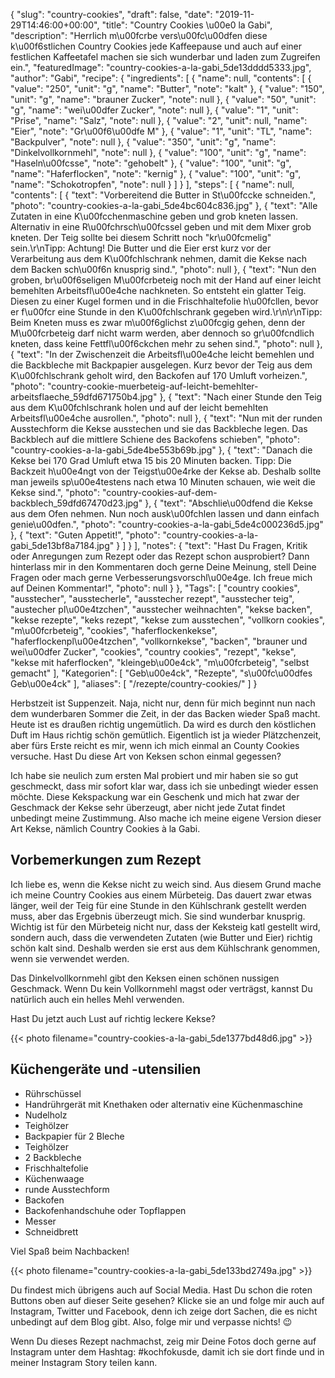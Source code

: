 {
    "slug": "country-cookies",
    "draft": false,
    "date": "2019-11-29T14:46:00+00:00",
    "title": "Country Cookies \u00e0 la Gabi",
    "description": "Herrlich m\u00fcrbe vers\u00fc\u00dfen diese k\u00f6stlichen Country Cookies jede Kaffeepause und auch auf einer festlichen Kaffeetafel machen sie sich wunderbar und laden zum Zugreifen ein.",
    "featuredImage": "country-cookies-a-la-gabi_5de13dddd5333.jpg",
    "author": "Gabi",
    "recipe": {
        "ingredients": [
            {
                "name": null,
                "contents": [
                    {
                        "value": "250",
                        "unit": "g",
                        "name": "Butter",
                        "note": "kalt"
                    },
                    {
                        "value": "150",
                        "unit": "g",
                        "name": "brauner Zucker",
                        "note": null
                    },
                    {
                        "value": "50",
                        "unit": "g",
                        "name": "wei\u00dfer Zucker",
                        "note": null
                    },
                    {
                        "value": "1",
                        "unit": "Prise",
                        "name": "Salz",
                        "note": null
                    },
                    {
                        "value": "2",
                        "unit": null,
                        "name": "Eier",
                        "note": "Gr\u00f6\u00dfe M"
                    },
                    {
                        "value": "1",
                        "unit": "TL",
                        "name": "Backpulver",
                        "note": null
                    },
                    {
                        "value": "350",
                        "unit": "g",
                        "name": "Dinkelvollkornmehl",
                        "note": null
                    },
                    {
                        "value": "100",
                        "unit": "g",
                        "name": "Haseln\u00fcsse",
                        "note": "gehobelt"
                    },
                    {
                        "value": "100",
                        "unit": "g",
                        "name": "Haferflocken",
                        "note": "kernig"
                    },
                    {
                        "value": "100",
                        "unit": "g",
                        "name": "Schokotropfen",
                        "note": null
                    }
                ]
            }
        ],
        "steps": [
            {
                "name": null,
                "contents": [
                    {
                        "text": "Vorbereitend die Butter in St\u00fccke schneiden.",
                        "photo": "country-cookies-a-la-gabi_5de4bc604c836.jpg"
                    },
                    {
                        "text": "Alle Zutaten in eine K\u00fcchenmaschine geben und grob kneten lassen. Alternativ in eine R\u00fchrsch\u00fcssel geben und mit dem Mixer grob kneten. Der Teig sollte bei diesem Schritt noch \"kr\u00fcmelig\" sein.\r\nTipp: Achtung! Die Butter und die Eier erst kurz vor der Verarbeitung aus dem K\u00fchlschrank nehmen, damit die Kekse nach dem Backen sch\u00f6n knusprig sind.",
                        "photo": null
                    },
                    {
                        "text": "Nun den groben, br\u00f6seligen M\u00fcrbeteig noch mit der Hand auf einer leicht bemehlten Arbeitsfl\u00e4che nachkneten. So entsteht ein glatter Teig. Diesen zu einer Kugel formen und in die Frischhaltefolie h\u00fcllen, bevor er f\u00fcr eine Stunde in den K\u00fchlschrank gegeben wird.\r\n\r\nTipp: Beim Kneten muss es zwar m\u00f6glichst z\u00fcgig gehen, denn der M\u00fcrbeteig darf nicht warm werden, aber dennoch so gr\u00fcndlich kneten, dass keine Fettfl\u00f6ckchen mehr zu sehen sind.",
                        "photo": null
                    },
                    {
                        "text": "In der Zwischenzeit die Arbeitsfl\u00e4che leicht bemehlen und die Backbleche mit Backpapier ausgelegen. Kurz bevor der Teig aus dem K\u00fchlschrank geholt wird, den Backofen auf 170 Umluft vorheizen.",
                        "photo": "country-cookie-muerbeteig-auf-leicht-bemehlter-arbeitsflaeche_59dfd671750b4.jpg"
                    },
                    {
                        "text": "Nach einer Stunde den Teig aus dem K\u00fchlschrank holen und auf der leicht bemehlten Arbeitsfl\u00e4che ausrollen.",
                        "photo": null
                    },
                    {
                        "text": "Nun mit der runden Ausstechform die Kekse ausstechen und sie das Backbleche legen. Das Backblech auf die mittlere Schiene des Backofens schieben",
                        "photo": "country-cookies-a-la-gabi_5de4be553b69b.jpg"
                    },
                    {
                        "text": "Danach die Kekse bei 170 Grad Umluft etwa 15 bis 20 Minuten backen. Tipp: Die Backzeit h\u00e4ngt  von der Teigst\u00e4rke der Kekse ab. Deshalb sollte man jeweils sp\u00e4testens nach etwa 10 Minuten schauen, wie weit die Kekse sind.",
                        "photo": "country-cookies-auf-dem-backblech_59dfd67470d23.jpg"
                    },
                    {
                        "text": "Abschlie\u00dfend die Kekse aus dem Ofen nehmen. Nun noch ausk\u00fchlen lassen und dann einfach genie\u00dfen.",
                        "photo": "country-cookies-a-la-gabi_5de4c000236d5.jpg"
                    },
                    {
                        "text": "Guten Appetit!",
                        "photo": "country-cookies-a-la-gabi_5de13bf8a7184.jpg"
                    }
                ]
            }
        ],
        "notes": {
            "text": "Hast Du Fragen, Kritik oder Anregungen zum Rezept oder das Rezept schon ausprobiert? Dann hinterlass mir in den Kommentaren doch gerne Deine Meinung, stell Deine Fragen oder mach gerne Verbesserungsvorschl\u00e4ge. Ich freue mich auf Deinen Kommentar!",
            "photo": null
        }
    },
    "Tags": [
        "country cookies",
        "ausstecher",
        "ausstecherle",
        "ausstecher rezept",
        "ausstecher teig",
        "austecher pl\u00e4tzchen",
        "ausstecher weihnachten",
        "kekse backen",
        "kekse rezepte",
        "keks rezept",
        "kekse zum ausstechen",
        "vollkorn cookies",
        "m\u00fcrbeteig",
        "cookies",
        "haferflockenkekse",
        "haferflockenpl\u00e4tzchen",
        "vollkornkekse",
        "backen",
        "brauner und wei\u00dfer Zucker",
        "cookies",
        "country cookies",
        "rezept",
        "kekse",
        "kekse mit haferflocken",
        "kleingeb\u00e4ck",
        "m\u00fcrbeteig",
        "selbst gemacht"
    ],
    "Kategorien": [
        "Geb\u00e4ck",
        "Rezepte",
        "s\u00fc\u00dfes Geb\u00e4ck"
    ],
    "aliases": [
        "\/rezepte\/country-cookies\/"
    ]
}

Herbstzeit ist Suppenzeit. Naja, nicht nur, denn für mich beginnt nun nach dem wunderbaren Sommer die Zeit, in der das Backen wieder Spaß macht. Heute ist es draußen richtig ungemütlich. Da wird es durch den köstlichen Duft im Haus richtig schön gemütlich. Eigentlich ist ja wieder Plätzchenzeit, aber fürs Erste reicht es mir, wenn ich mich einmal an County Cookies versuche. Hast Du diese Art von Keksen schon einmal gegessen?

Ich habe sie neulich zum ersten Mal probiert und mir haben sie so gut geschmeckt, dass mir sofort klar war, dass ich sie unbedingt wieder essen möchte. Diese Kekspackung war ein Geschenk und mich hat zwar der Geschmack der Kekse sehr überzeugt, aber nicht jede Zutat findet unbedingt meine Zustimmung. Also mache ich meine eigene Version dieser Art Kekse, nämlich Country Cookies à la Gabi.

## Vorbemerkungen zum Rezept

Ich liebe es, wenn die Kekse nicht zu weich sind. Aus diesem Grund mache ich meine Country Cookies aus einem Mürbeteig. Das dauert zwar etwas länger, weil der Teig für eine Stunde in den Kühlschrank gestellt werden muss, aber das Ergebnis überzeugt mich. Sie sind wunderbar knusprig.
Wichtig ist für den Mürbeteig nicht nur, dass der Keksteig katl gestellt wird, sondern auch, dass die verwendeten Zutaten (wie Butter und Eier) richtig schön kalt sind. Deshalb werden sie erst aus dem Kühlschrank genommen, wenn sie verwendet werden.

Das Dinkelvollkornmehl gibt den Keksen einen schönen nussigen Geschmack. Wenn Du kein Vollkornmehl magst oder verträgst, kannst Du natürlich auch ein helles Mehl verwenden.

Hast Du jetzt auch Lust auf richtig leckere Kekse?

{{< photo filename="country-cookies-a-la-gabi_5de1377bd48d6.jpg" >}}


## Küchengeräte und -utensilien

 * Rührschüssel
 * Handrührgerät mit Knethaken oder alternativ eine Küchenmaschine
 * Nudelholz
 * Teighölzer
 * Backpapier für 2 Bleche
 * Teighölzer
 * 2 Backbleche
 * Frischhaltefolie
 * Küchenwaage
 * runde Ausstechform
 * Backofen
 * Backofenhandschuhe oder Topflappen
 * Messer
 * Schneidbrett


 Viel Spaß beim Nachbacken!

 {{< photo filename="country-cookies-a-la-gabi_5de133bd2749a.jpg"  >}}


Du findest mich übrigens auch auf Social Media. Hast Du schon die roten Buttons oben auf dieser Seite gesehen? Klicke sie an und folge mir auch auf Instagram, Twitter und Facebook, denn ich zeige dort Sachen, die es nicht unbedingt auf dem Blog gibt. Also, folge mir und verpasse nichts! 😉

Wenn Du dieses Rezept nachmachst, zeig mir Deine Fotos doch gerne auf Instagram unter dem Hashtag: #kochfokusde, damit ich sie dort finde und in meiner Instagram Story teilen kann.